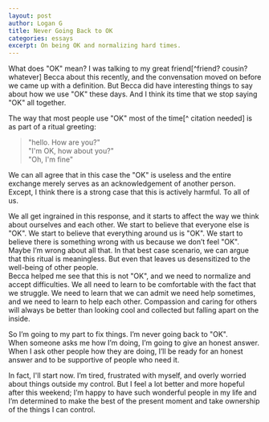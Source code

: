 ```yaml
---
layout: post
author: Logan G
title: Never Going Back to OK
categories: essays
excerpt: On being OK and normalizing hard times.
---
```


What does "OK" mean? I was talking to my great friend[^friend? cousin? whatever] Becca about this recently, and the convensation moved on before we came up with a definition. But Becca did have interesting things to say about how we use "OK" these days. And I think its time that we stop saying "OK" all together.  

The way that most people use "OK" most of the time[^ citation needed] is as part of a ritual greeting:   
> "hello. How are you?"  
> "I'm OK, how about you?"  
> "Oh, I'm fine"  

We can all agree that in this case the "OK" is useless and the entire exchange merely serves as an acknowledgement of another person. Except, I think there is a strong case that this is actively harmful. To all of us.  

We all get ingrained in this response, and it starts to affect the way we think about ourselves and each other. We start to believe that everyone else is "OK". We start to believe that everything around us is "OK". We start to believe there is something wrong with us because we don’t feel "OK".   
Maybe I’m wrong about all that. In that best case scenario, we can argue that this ritual is meaningless. But even that leaves us desensitized to the well-being of other people.  
Becca helped me see that this is not "OK", and we need to normalize and accept difficulties. We all need to learn to be comfortable with the fact that we struggle. We need to learn that we can admit we need help sometimes, and we need to learn to help each other. Compassion and caring for others will always be better than looking cool and collected but falling apart on the inside.  

So I’m going to my part to fix things. I’m never going back to "OK".  
When someone asks me how I’m doing, I’m going to give an honest answer. When I ask other people how they are doing, I’ll be ready for an honest answer and to be supportive of people who need it.  

In fact, I'll start now. I’m tired, frustrated with myself, and overly worried about things outside my control. But I feel a lot better and more hopeful after this weekend; I’m happy to have such wonderful people in my life and I’m determined to make the best of the present moment and take ownership of the things I can control.
